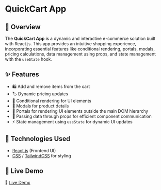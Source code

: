 # QuickCart App

## 🛒 Overview

The **QuickCart App** is a dynamic and interactive e-commerce solution built with React.js. This app provides an intuitive shopping experience, incorporating essential features like conditional rendering, portals, modals, pricing calculations, data management using props, and state management with the `useState` hook.

## ✨ Features

- 🛍️ Add and remove items from the cart  
- 🏷️ Dynamic pricing updates  
- 🔄 Conditional rendering for UI elements  
- 🔘 Modals for product details  
- 🚪 Portals for rendering UI elements outside the main DOM hierarchy  
- 🔗 Passing data through props for efficient component communication  
- ⚡ State management using `useState` for dynamic UI updates  

## 📌 Technologies Used

- [React.js](https://react.dev/) (Frontend UI)  
- [CSS](https://developer.mozilla.org/en-US/docs/Web/CSS) / [TailwindCSS](https://tailwindcss.com/) for styling  

## 🚀 Live Demo

🔗 [Live Demo](https://quickcart-fb.netlify.app/)  